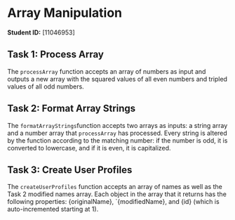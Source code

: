 # Array Manipulation

**Student ID:** [11046953]

## Task 1: Process Array
The `processArray` function accepts an array of numbers as input and outputs a new array with the squared values of all even numbers and tripled values of all odd numbers.

## Task 2: Format Array Strings
The `formatArrayStrings`function accepts two arrays as inputs: a string array and a number array that `processArray` has processed. Every string is altered by the function according to the matching number: if the number is odd, it is converted to lowercase, and if it is even, it is capitalized.

## Task 3: Create User Profiles
The `createUserProfiles` function accepts an array of names as well as the Task 2 modified names array. Each object in the array that it returns has the following properties: {originalName}, `{modifiedName}, and {id} (which is auto-incremented starting at 1).

